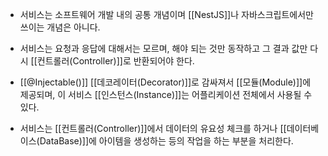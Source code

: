 - 서비스는 소프트웨어 개발 내의 공통 개념이며 [[NestJS]]나 자바스크립트에서만 쓰이는 개념은 아니다.
- 서비스는 요청과 응답에 대해서는 모르며, 해야 되는 것만 동작하고 그 결과 값만 다시 [[컨트롤러(Controller)]]로 반환되어야 한다.

- [[@Injectable()]] [[데코레이터(Decorator)]]로 감싸져서 [[모듈(Module)]]에 제공되며, 이 서비스 [[인스턴스(Instance)]]는 어플리케이션 전체에서 사용될 수 있다.

- 서비스는 [[컨트롤러(Controller)]]에서 데이터의 유요성 체크를 하거나 [[데이터베이스(DataBase)]]에 아이템을 생성하는 등의 작업을 하는 부분을 처리한다.